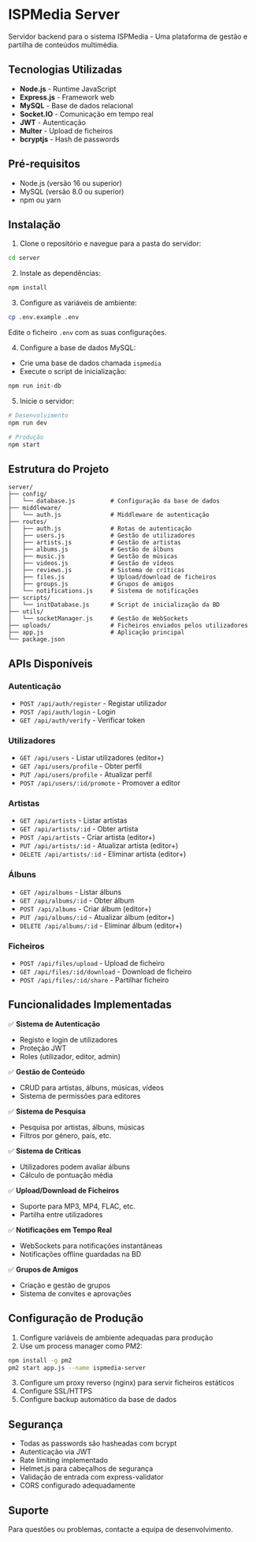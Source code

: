 
# ISPMedia Server

Servidor backend para o sistema ISPMedia - Uma plataforma de gestão e partilha de conteúdos multimédia.

## Tecnologias Utilizadas

- **Node.js** - Runtime JavaScript
- **Express.js** - Framework web
- **MySQL** - Base de dados relacional
- **Socket.IO** - Comunicação em tempo real
- **JWT** - Autenticação
- **Multer** - Upload de ficheiros
- **bcryptjs** - Hash de passwords

## Pré-requisitos

- Node.js (versão 16 ou superior)
- MySQL (versão 8.0 ou superior)
- npm ou yarn

## Instalação

1. Clone o repositório e navegue para a pasta do servidor:
```bash
cd server
```

2. Instale as dependências:
```bash
npm install
```

3. Configure as variáveis de ambiente:
```bash
cp .env.example .env
```
Edite o ficheiro `.env` com as suas configurações.

4. Configure a base de dados MySQL:
- Crie uma base de dados chamada `ispmedia`
- Execute o script de inicialização:
```bash
npm run init-db
```

5. Inicie o servidor:
```bash
# Desenvolvimento
npm run dev

# Produção
npm start
```

## Estrutura do Projeto

```
server/
├── config/
│   └── database.js          # Configuração da base de dados
├── middleware/
│   └── auth.js              # Middleware de autenticação
├── routes/
│   ├── auth.js              # Rotas de autenticação
│   ├── users.js             # Gestão de utilizadores
│   ├── artists.js           # Gestão de artistas
│   ├── albums.js            # Gestão de álbuns
│   ├── music.js             # Gestão de músicas
│   ├── videos.js            # Gestão de vídeos
│   ├── reviews.js           # Sistema de críticas
│   ├── files.js             # Upload/download de ficheiros
│   ├── groups.js            # Grupos de amigos
│   └── notifications.js     # Sistema de notificações
├── scripts/
│   └── initDatabase.js      # Script de inicialização da BD
├── utils/
│   └── socketManager.js     # Gestão de WebSockets
├── uploads/                 # Ficheiros enviados pelos utilizadores
├── app.js                   # Aplicação principal
└── package.json
```

## APIs Disponíveis

### Autenticação
- `POST /api/auth/register` - Registar utilizador
- `POST /api/auth/login` - Login
- `GET /api/auth/verify` - Verificar token

### Utilizadores
- `GET /api/users` - Listar utilizadores (editor+)
- `GET /api/users/profile` - Obter perfil
- `PUT /api/users/profile` - Atualizar perfil
- `POST /api/users/:id/promote` - Promover a editor

### Artistas
- `GET /api/artists` - Listar artistas
- `GET /api/artists/:id` - Obter artista
- `POST /api/artists` - Criar artista (editor+)
- `PUT /api/artists/:id` - Atualizar artista (editor+)
- `DELETE /api/artists/:id` - Eliminar artista (editor+)

### Álbuns
- `GET /api/albums` - Listar álbuns
- `GET /api/albums/:id` - Obter álbum
- `POST /api/albums` - Criar álbum (editor+)
- `PUT /api/albums/:id` - Atualizar álbum (editor+)
- `DELETE /api/albums/:id` - Eliminar álbum (editor+)

### Ficheiros
- `POST /api/files/upload` - Upload de ficheiro
- `GET /api/files/:id/download` - Download de ficheiro
- `POST /api/files/:id/share` - Partilhar ficheiro

## Funcionalidades Implementadas

✅ **Sistema de Autenticação**
- Registo e login de utilizadores
- Proteção JWT
- Roles (utilizador, editor, admin)

✅ **Gestão de Conteúdo**
- CRUD para artistas, álbuns, músicas, vídeos
- Sistema de permissões para editores

✅ **Sistema de Pesquisa**
- Pesquisa por artistas, álbuns, músicas
- Filtros por género, país, etc.

✅ **Sistema de Críticas**
- Utilizadores podem avaliar álbuns
- Cálculo de pontuação média

✅ **Upload/Download de Ficheiros**
- Suporte para MP3, MP4, FLAC, etc.
- Partilha entre utilizadores

✅ **Notificações em Tempo Real**
- WebSockets para notificações instantâneas
- Notificações offline guardadas na BD

✅ **Grupos de Amigos**
- Criação e gestão de grupos
- Sistema de convites e aprovações

## Configuração de Produção

1. Configure variáveis de ambiente adequadas para produção
2. Use um process manager como PM2:
```bash
npm install -g pm2
pm2 start app.js --name ispmedia-server
```

3. Configure um proxy reverso (nginx) para servir ficheiros estáticos
4. Configure SSL/HTTPS
5. Configure backup automático da base de dados

## Segurança

- Todas as passwords são hasheadas com bcrypt
- Autenticação via JWT
- Rate limiting implementado
- Helmet.js para cabeçalhos de segurança
- Validação de entrada com express-validator
- CORS configurado adequadamente

## Suporte

Para questões ou problemas, contacte a equipa de desenvolvimento.
